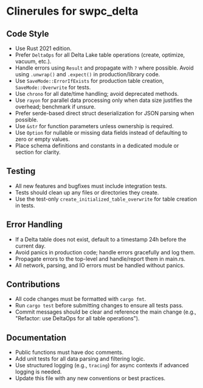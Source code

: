 # Clinerules for swpc_delta

## Code Style
- Use Rust 2021 edition.
- Prefer `DeltaOps` for all Delta Lake table operations (create, optimize, vacuum, etc.).
- Handle errors using `Result` and propagate with `?` where possible. Avoid using `.unwrap()` and `.expect()` in production/library code.
- Use `SaveMode::ErrorIfExists` for production table creation, `SaveMode::Overwrite` for tests.
- Use `chrono` for all date/time handling; avoid deprecated methods.
- Use `rayon` for parallel data processing only when data size justifies the overhead; benchmark if unsure.
- Prefer serde-based direct struct deserialization for JSON parsing when possible.
- Use `&str` for function parameters unless ownership is required.
- Use `Option` for nullable or missing data fields instead of defaulting to zero or empty values.
- Place schema definitions and constants in a dedicated module or section for clarity.

## Testing
- All new features and bugfixes must include integration tests.
- Tests should clean up any files or directories they create.
- Use the test-only `create_initialized_table_overwrite` for table creation in tests.

## Error Handling
- If a Delta table does not exist, default to a timestamp 24h before the current day.
- Avoid panics in production code; handle errors gracefully and log them.
- Propagate errors to the top-level and handle/report them in main.rs.
- All network, parsing, and IO errors must be handled without panics.

## Contributions
- All code changes must be formatted with `cargo fmt`.
- Run `cargo test` before submitting changes to ensure all tests pass.
- Commit messages should be clear and reference the main change (e.g., "Refactor: use DeltaOps for all table operations").

## Documentation
- Public functions must have doc comments.
- Add unit tests for all data parsing and filtering logic.
- Use structured logging (e.g., `tracing`) for async contexts if advanced logging is needed.
- Update this file with any new conventions or best practices.
